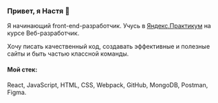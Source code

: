 ### Привет, я Настя 👋

Я начинающий front-end-разработчик. Учусь в [Яндекс.Практикум](https://practicum.yandex.ru/) на курсе Веб-разработчик.

Хочу писать качественный код, создавать эффективные и полезные сайты и быть частью классной команды.

#### Мой стек: 
React, JavaScript, HTML, CSS, Webpack, GitHub, MongoDB, Postman, Figma.
